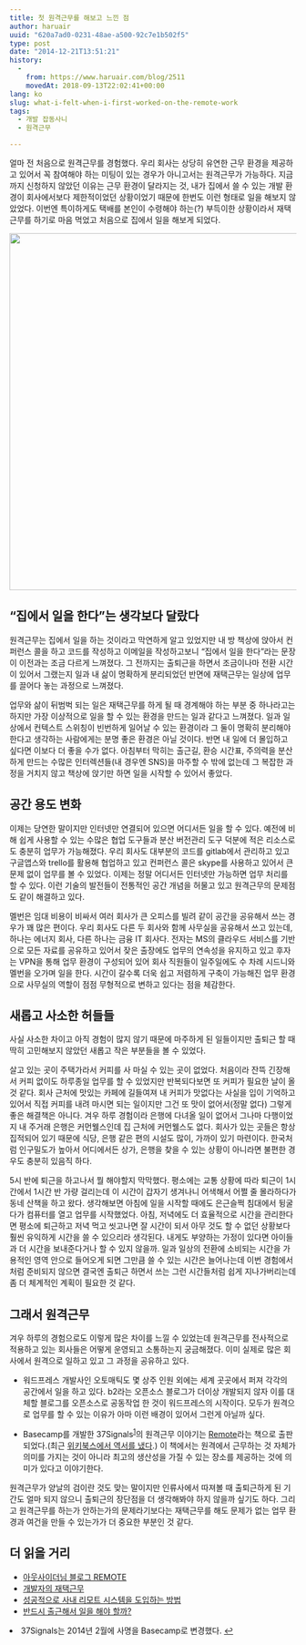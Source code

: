 ```yaml
---
title: 첫 원격근무를 해보고 느낀 점
author: haruair
uuid: "620a7ad0-0231-48ae-a500-92c7e1b502f5"
type: post
date: "2014-12-21T13:51:21"
history:
  - 
    from: https://www.haruair.com/blog/2511
    movedAt: 2018-09-13T22:02:41+00:00
lang: ko
slug: what-i-felt-when-i-first-worked-on-the-remote-work
tags:
  - 개발 잡동사니
  - 원격근무

---
```

얼마 전 처음으로 원격근무를 경험했다. 우리 회사는 상당히 유연한 근무 환경을 제공하고 있어서 꼭 참여해야 하는 미팅이 있는 경우가 아니고서는 원격근무가 가능하다. 지금까지 신청하지 않았던 이유는 근무 환경이 달라지는 것, 내가 집에서 쓸 수 있는 개발 환경이 회사에서보다 제한적이었던 상황이었기 때문에 한번도 이런 형태로 일을 해보지 않았었다. 이번엔 특이하게도 택배를 본인이 수령해야 하는(?) 부득이한 상황이라서 재택근무를 하기로 마음 먹었고 처음으로 집에서 일을 해보게 되었다.

<img src="https://pbs.twimg.com/media/B1yYYJvIUAEh_aj.jpg?resize=570%2C627&#038;ssl=1" width="570" height="627" class="aligncenter" data-recalc-dims="1" />

## &#8220;집에서 일을 한다&#8221;는 생각보다 달랐다

원격근무는 집에서 일을 하는 것이라고 막연하게 알고 있었지만 내 방 책상에 앉아서 컨퍼런스 콜을 하고 코드를 작성하고 이메일을 작성하고보니 &#8220;집에서 일을 한다&#8221;라는 문장이 이전과는 조금 다르게 느껴졌다. 그 전까지는 출퇴근을 하면서 조금이나마 전환 시간이 있어서 그랬는지 일과 내 삶이 명확하게 분리되었던 반면에 재택근무는 일상에 업무를 끌어다 놓는 과정으로 느껴졌다.

업무와 삶이 뒤범벅 되는 일은 재택근무를 하게 될 때 경계해야 하는 부분 중 하나라고는 하지만 가장 이상적으로 일을 할 수 있는 환경을 만드는 일과 같다고 느껴졌다. 일과 일상에서 컨텍스트 스위칭이 빈번하게 일어날 수 있는 환경이라 그 둘이 명확히 분리해야 한다고 생각하는 사람에게는 분명 좋은 환경은 아닐 것이다. 반면 내 일에 더 몰입하고 싶다면 이보다 더 좋을 수가 없다. 아침부터 막히는 출근길, 환승 시간표, 주의력을 분산하게 만드는 수많은 인터렉션들(내 경우엔 SNS)을 마주할 수 밖에 없는데 그 복잡한 과정을 거치지 않고 책상에 앉기만 하면 일을 시작할 수 있어서 좋았다.

## 공간 용도 변화

이제는 당연한 말이지만 인터넷만 연결되어 있으면 어디서든 일을 할 수 있다. 예전에 비해 쉽게 사용할 수 있는 수많은 협업 도구들과 분산 버전관리 도구 덕분에 적은 리소스로도 충분히 업무가 가능해졌다. 우리 회사도 대부분의 코드를 gitlab에서 관리하고 있고 구글앱스와 trello를 활용해 협업하고 있고 컨퍼런스 콜은 skype를 사용하고 있어서 큰 문제 없이 업무를 볼 수 있었다. 이제는 정말 어디서든 인터넷만 가능하면 업무 처리를 할 수 있다. 이런 기술의 발전들이 전통적인 공간 개념을 허물고 있고 원격근무의 문제점도 같이 해결하고 있다.

멜번은 임대 비용이 비싸서 여러 회사가 큰 오피스를 빌려 같이 공간을 공유해서 쓰는 경우가 꽤 많은 편이다. 우리 회사도 다른 두 회사와 함께 사무실을 공유해서 쓰고 있는데, 하나는 에너지 회사, 다른 하나는 금융 IT 회사다. 전자는 MS의 클라우드 서비스를 기반으로 모든 자료를 공유하고 있어서 잦은 출장에도 업무의 연속성을 유지하고 있고 후자는 VPN을 통해 업무 환경이 구성되어 있어 회사 직원들이 일주일에도 수 차례 시드니와 멜번을 오가며 일을 한다. 시간이 갈수록 더욱 쉽고 저렴하게 구축이 가능해진 업무 환경으로 사무실의 역할이 점점 무형적으로 변하고 있다는 점을 체감한다.

## 새롭고 사소한 허들들

사실 사소한 차이고 아직 경험이 많지 않기 때문에 마주하게 된 일들이지만 출퇴근 할 때 딱히 고민해보지 않았던 새롭고 작은 부분들을 볼 수 있었다.

살고 있는 곳이 주택가라서 커피를 사 마실 수 있는 곳이 없었다. 처음이라 잔뜩 긴장해서 커피 없이도 하루종일 업무를 할 수 있었지만 반복되다보면 또 커피가 필요한 날이 올 것 같다. 회사 근처에 맛있는 카페에 길들여져 내 커피가 맛없다는 사실을 입이 기억하고 있어서 직접 커피를 내려 마시면 되는 일이지만 그건 또 맛이 없어서(정말 없다) 그렇게 좋은 해결책은 아니다. 겨우 하루 경험이라 은행에 다녀올 일이 없어서 그나마 다행이었지 내 주거래 은행은 커먼웰스인데 집 근처에 커먼웰스도 없다. 회사가 있는 곳들은 항상 집적되어 있기 때문에 식당, 은행 같은 편의 시설도 많이, 가까이 있기 마련이다. 한국처럼 인구밀도가 높아서 어디에서든 상가, 은행을 찾을 수 있는 상황이 아니라면 불편한 경우도 충분히 있음직 하다.

5시 반에 퇴근을 하고나서 뭘 해야할지 막막했다. 평소에는 교통 상황에 따라 퇴근이 1시간에서 1시간 반 가량 걸리는데 이 시간이 갑자기 생겨나니 어색해서 어쩔 줄 몰라하다가 동네 산책을 하고 왔다. 생각해보면 아침에 일을 시작할 때에도 은근슬쩍 침대에서 뒹굴다가 컴퓨터를 열고 업무를 시작했었다. 아침, 저녁에도 더 효율적으로 시간을 관리한다면 평소에 퇴근하고 저녁 먹고 씻고나면 잘 시간이 되서 아무 것도 할 수 없던 상황보다 훨씬 유익하게 시간을 쓸 수 있으리라 생각된다. 내게도 부양하는 가정이 있다면 아이들과 더 시간을 보내준다거나 할 수 있지 않을까. 일과 일상의 전환에 소비되는 시간을 가용적인 영역 안으로 들어오게 되면 그만큼 쓸 수 있는 시간은 늘어나는데 이번 경험에서처럼 준비되지 않으면 결국엔 출퇴근 하면서 쓰는 그런 시간들처럼 쉽게 지나가버리는데 좀 더 체계적인 계획이 필요한 것 같다.

## 그래서 원격근무

겨우 하루의 경험으로도 이렇게 많은 차이를 느낄 수 있었는데 원격근무를 전사적으로 적용하고 있는 회사들은 어떻게 운영되고 소통하는지 궁금해졌다. 이미 실제로 많은 회사에서 원격으로 일하고 있고 그 과정을 공유하고 있다.

  * 워드프레스 개발사인 오토매틱도 몇 상주 인원 외에는 세계 곳곳에서 퍼져 각각의 공간에서 일을 하고 있다. b2라는 오픈소스 블로그가 더이상 개발되지 않자 이를 대체할 블로그를 오픈소스로 공동작업 한 것이 워드프레스의 시작이다. 모두가 원격으로 업무를 할 수 있는 이유가 아마 이런 배경이 있어서 그런게 아닐까 싶다.</p> 
  * Basecamp를 개발한 37Signals<sup id="fnref-2511-1"><a href="#fn-2511-1" rel="footnote">1</a></sup>의 원격근무 이야기는 [Remote][1]라는 책으로 출판되었다.(최근 [위키북스에서 역서를 냈다][2].) 이 책에서는 원격에서 근무하는 것 자체가 의미를 가지는 것이 아니라 최고의 생산성을 가질 수 있는 장소를 제공하는 것에 의미가 있다고 이야기한다.

원격근무가 양날의 검이란 것도 맞는 말이지만 인류사에서 따져볼 때 출퇴근하게 된 기간도 얼마 되지 않으니 출퇴근의 장단점을 더 생각해봐야 하지 않을까 싶기도 하다. 그리고 원격근무를 하는가 안하는가의 문제라기보다는 재택근무를 해도 문제가 없는 업무 환경과 여건을 만들 수 있는가가 더 중요한 부분인 것 같다.

## 더 읽을 거리

  * [아웃사이더님 블로그 REMOTE][3]
  * [개발자의 재택근무][4]
  * [성공적으로 사내 리모트 시스템을 도입하는 방법][5]
  * [반드시 출근해서 일을 해야 할까?][6]

<li id="fn-2511-1">
  37Signals는 2014년 2월에 사명을 Basecamp로 변경했다.&#160;<a href="#fnref-2511-1" rev="footnote">&#8617;</a> </fn></footnotes>

 [1]: http://37signals.com/remote/
 [2]: http://wikibook.co.kr/remote
 [3]: http://blog.outsider.ne.kr/1009
 [4]: http://jenix.wordpress.com/2012/07/01/%EA%B0%9C%EB%B0%9C%EC%9E%90%EC%9D%98-%EC%9E%AC%ED%83%9D-%EA%B7%BC%EB%AC%B4/
 [5]: http://spoqa.github.io/2014/08/03/remote.html
 [6]: https://allaboutetp.wordpress.com/2012/05/02/workingremote/